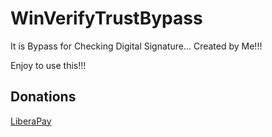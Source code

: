 # WinVerifyTrustBypass
It is Bypass for Checking Digital Signature... Created by Me!!!

Enjoy to use this!!!

## Donations

[LiberaPay](https://liberapay.com/RikkoMatsumatoOfficial/donate)

